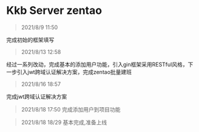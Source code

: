 # Kkb Server zentao

> 2021/8/9 11:50

完成初始的框架填写

> 2021/8/13 12:58

经过一系列改动，完成基本的添加用户功能，引入gin框架采用RESTful风格，下一步引入jwt跨域认证解决方案，完成zentao批量建班

> 2021/8/16 18:57

完成jwt跨域认证解决方案

> 2021/8/18 17:50
完成添加用户到项目功能

> 2021/8/18 18/29
基本完成,准备上线
